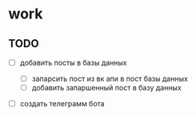 # work

## TODO
- [ ] добавить посты в базы данных
  - [ ] запарсить пост из вк апи в пост базы данных
  - [ ] добавить  запаршенный пост в базу данных
- [ ] создать телеграмм бота 
 
